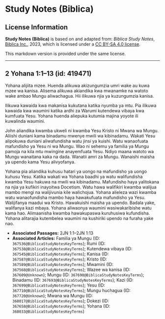 # Study Notes (Biblica)

## License Information

**Study Notes (Biblica)** is based on and adapted from: _Biblica Study Notes_, [Biblica Inc.](https://www.biblica.com/), 2023, which is licensed under a [CC BY-SA 4.0 license](https://creativecommons.org/licenses/by-sa/4.0/legalcode.en).

This markdown version is provided under the same license.



--------------------------------

## 2 Yohana 1:1–13 (id: 419471)

Yohana alijiita mzee. Huenda alikuwa akizungumzia umri wake au kuwa mzee wa kanisa. Alisema alikuwa akiandika kwa mwanamke na watoto wake ambao Mungu aliwachagua. Hii ilikuwa njia ya kuzungumzia kanisa.

Ilikuwa kawaida kwa makanisa kukutana katika nyumba ya mtu. Pia ilikuwa kawaida kwa waumini katika ardhi za Warumi kutendewa vibaya kwa kumfuata Yesu. Yohana huenda aliepuka kutumia majina yoyote ili kuwalinda waumini.

John aliandika kwamba ukweli ni kwamba Yesu Kristo ni Mwana wa Mungu. Aliishi duniani kama binadamu mwenye mwili wa kibinadamu. Wakati Yesu alipokuwa duniani aliwafundisha watu jinsi ya kuishi. Watu wanaofuata mafundisho ya Yesu ni wa Mungu. Wao ni sehemu ya familia ya Mungu pamoja na kila mtu mwingine anayemfuata Yesu. Ndiyo maana watoto wa Mungu wanaitana kaka na dada. Wanatii amri za Mungu. Wanaishi maisha ya upendo kama Yesu alivyofanya.

Yohana pia aliandika kuhusu hatari ya uongo na mafundisho ya uongo kuhusu Yesu. Katika wakati wa Yohana baadhi ya watu walifundisha kwamba Yesu hakuwa na mwili wa kibinadamu. Mafundisho haya yalitokana na njia ya kufikiri inayoitwa Docetism. Watu hawa walifikiri kwamba walijua mambo mengi na walijivunia kile walichojua. Yohana alieleza wazi kwamba watu wanaofundisha mambo haya hawakufuata mafundisho ya Yesu. Walijifanya maadui wa Kristo. Hawakuishi maisha ya upendo. Badala yake, walifanya kazi mbaya. Yohana aliwaonya waumini wasiwakaribishe watu kama hao. Alimaanisha kwamba hawakupaswa kuruhusiwa kufundisha. Yohana alitarajia kutembelea waumini na kushiriki upendo na furaha yake nao.

* **Associated Passages:** 2JN 1:1–2JN 1:13
* **Associated Articles:** Familia ya Mungu (ID: `367536@BiblicaStudyNotesKeyTerms`); Rumi (ID: `367538@BiblicaStudyNotesKeyTerms`); Kutendewa vibaya (ID: `367545@BiblicaStudyNotesKeyTerms`); Kanisa (ID: `367587@BiblicaStudyNotesKeyTerms`); Kristo (ID: `367589@BiblicaStudyNotesKeyTerms`); Mwamini (ID: `367568@BiblicaStudyNotesKeyTerms`); Wazee wa kanisa (ID: `367609@Unknown`); Mungu (ID: `367690@BiblicaStudyNotesKeyTerms`); Binadamu (ID: `367693@BiblicaStudyNotesKeyTerms`); Kazi (ID: `367699@BiblicaStudyNotesKeyTerms`); Yesu (ID: `367710@BiblicaStudyNotesKeyTerms`); Mungu huchagua (ID: `367720@Unknown`); Mwana wa Mungu (ID: `368017@BiblicaStudyNotesKeyTerms`); Dokezi (ID: `367658@BiblicaStudyNotesKeyTerms`); Yohana (ID: `368033@BiblicaStudyNotesKeyTerms`)

